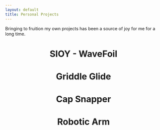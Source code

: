 ```yaml
---
layout: default
title: Personal Projects
---
```


Bringing to fruition my own projects has been a source of joy for me for a long time. 

<div align='center'>
<h1>SIOY - WaveFoil</h1>
</div>

<div align='center'>
<h1>Griddle Glide</h1>
</div>

<div align='center'>
<h1>Cap Snapper</h1>
</div>

<div align='center'>
<h1>Robotic Arm</h1>
</div>



